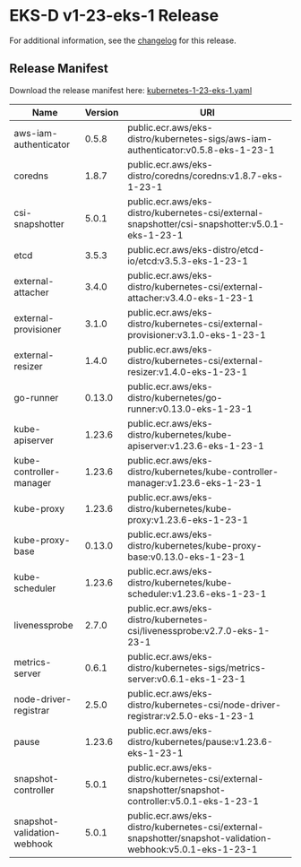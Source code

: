 # EKS-D v1-23-eks-1 Release

For additional information, see the [changelog](CHANGELOG-v1-23-eks-1.md) for this release.

## Release Manifest
Download the release manifest here: [kubernetes-1-23-eks-1.yaml](https://distro.eks.amazonaws.com/kubernetes-1-23/kubernetes-1-23-eks-1.yaml)

| Name                        | Version | URI                                                                                                         |
|-----------------------------|---------|-------------------------------------------------------------------------------------------------------------|
| aws-iam-authenticator       | 0.5.8   | public.ecr.aws/eks-distro/kubernetes-sigs/aws-iam-authenticator:v0.5.8-eks-1-23-1                           |
| coredns                     | 1.8.7   | public.ecr.aws/eks-distro/coredns/coredns:v1.8.7-eks-1-23-1                                                 |
| csi-snapshotter             | 5.0.1   | public.ecr.aws/eks-distro/kubernetes-csi/external-snapshotter/csi-snapshotter:v5.0.1-eks-1-23-1             |
| etcd                        | 3.5.3   | public.ecr.aws/eks-distro/etcd-io/etcd:v3.5.3-eks-1-23-1                                                    |
| external-attacher           | 3.4.0   | public.ecr.aws/eks-distro/kubernetes-csi/external-attacher:v3.4.0-eks-1-23-1                                |
| external-provisioner        | 3.1.0   | public.ecr.aws/eks-distro/kubernetes-csi/external-provisioner:v3.1.0-eks-1-23-1                             |
| external-resizer            | 1.4.0   | public.ecr.aws/eks-distro/kubernetes-csi/external-resizer:v1.4.0-eks-1-23-1                                 |
| go-runner                   | 0.13.0  | public.ecr.aws/eks-distro/kubernetes/go-runner:v0.13.0-eks-1-23-1                                           |
| kube-apiserver              | 1.23.6  | public.ecr.aws/eks-distro/kubernetes/kube-apiserver:v1.23.6-eks-1-23-1                                      |
| kube-controller-manager     | 1.23.6  | public.ecr.aws/eks-distro/kubernetes/kube-controller-manager:v1.23.6-eks-1-23-1                             |
| kube-proxy                  | 1.23.6  | public.ecr.aws/eks-distro/kubernetes/kube-proxy:v1.23.6-eks-1-23-1                                          |
| kube-proxy-base             | 0.13.0  | public.ecr.aws/eks-distro/kubernetes/kube-proxy-base:v0.13.0-eks-1-23-1                                     |
| kube-scheduler              | 1.23.6  | public.ecr.aws/eks-distro/kubernetes/kube-scheduler:v1.23.6-eks-1-23-1                                      |
| livenessprobe               | 2.7.0   | public.ecr.aws/eks-distro/kubernetes-csi/livenessprobe:v2.7.0-eks-1-23-1                                    |
| metrics-server              | 0.6.1   | public.ecr.aws/eks-distro/kubernetes-sigs/metrics-server:v0.6.1-eks-1-23-1                                  |
| node-driver-registrar       | 2.5.0   | public.ecr.aws/eks-distro/kubernetes-csi/node-driver-registrar:v2.5.0-eks-1-23-1                            |
| pause                       | 1.23.6  | public.ecr.aws/eks-distro/kubernetes/pause:v1.23.6-eks-1-23-1                                               |
| snapshot-controller         | 5.0.1   | public.ecr.aws/eks-distro/kubernetes-csi/external-snapshotter/snapshot-controller:v5.0.1-eks-1-23-1         |
| snapshot-validation-webhook | 5.0.1   | public.ecr.aws/eks-distro/kubernetes-csi/external-snapshotter/snapshot-validation-webhook:v5.0.1-eks-1-23-1 |
